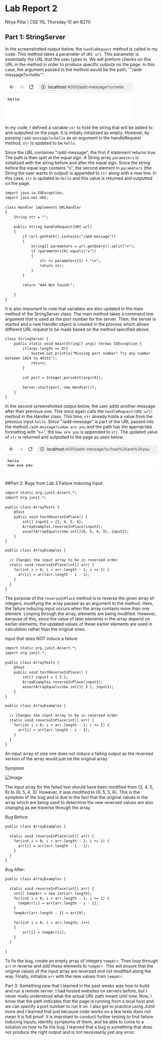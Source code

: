# Lab Report 2
Nitya Pillai | CSE 15L Thursday 10 am B270
## Part 1: StringServer
In the screenshotted output below, the ```handleRequest``` method is called in my code. This method takes a parameter of ```URI url```. This parameter is essentially the URL that the user types in. We will preform checks on this URL in the method in order to produce specific outputs on the page. In this case, the argument passed to the method would be the path, '''/add-message?s=hello'''.

![Image](./images/lab2ss2.png)

In my code, I defined a variable ```str``` to hold the string that will be added to and outputted on the page. It is initially initialized as empty. However, by passing ```/add-message?s=hello``` as an argument in the handleRequest method, ```str``` is updated to be ```hello```.

Since the URL containes "/add-message", the first if statement returns true. The path is then split at the equal sign. A String array ```parameters``` is initialized with the string before and after the equal sign. Since the string before the equal sign contains "s", the second element in ```parameters``` (the String the user wants to output) is appended to ```str``` along with a new line. In this case, ```str``` is updated to ```hello``` and this value is returned and outputted on the page.

```
import java.io.IOException;
import java.net.URI;

class Handler implements URLHandler 
{
    String str = "";

    public String handleRequest(URI url) 
    {
        if (url.getPath().contains("/add-message")) 
        {
            String[] parameters = url.getQuery().split("=");
            if (parameters[0].equals("s")) 
            {
                str += parameters[1] + "\n";
                return str;
            } 
        }
        
        return "404 Not Found!";
        
    }    
}
```

It is also important to note that variables are also updated in the main method of the StringServer class. The main method takes a command line argument that is used as the port number for the server. Then, the server is started and a new Handler object is created in the process which allows different URL request to be made based on the method specified above.

```
class StringServer {
    public static void main(String[] args) throws IOException {
        if(args.length == 0){
            System.out.println("Missing port number! Try any number between 1024 to 49151");
            return;
        }

        int port = Integer.parseInt(args[0]);

        Server.start(port, new Handler());
    }
}
```

In the second screenshotted output below, the user adds another message after their previous one. This once again calls the ```handleRequest(URI url)``` method in the Handler class. This time, ```str``` already holds a value from the previous input ```hello```. Since "/add-message" is part of the URL passed into the method ```/add-message?s=How are you``` and the path has the appropriate formatting with "s=", the ```How are you``` is appended to ```str```. The updated value of ```str``` is returned and outputted to the page as seen below.

![Image](./images/lab2ss1.png)

##Part 2: Bugs from Lab 3
Failure Inducing Input
```
import static org.junit.Assert.*;
import org.junit.*;

public class ArrayTests {
	@Test 
	public void testReverseInPlace() {
        int[] input2 = {3, 4, 5, 6};
        ArrayExamples.reverseInPlace(input2);
        assertArrayEquals(new int[]{6, 5, 4, 3}, input2);
	}
}
```
```
public class ArrayExamples {

  // Changes the input array to be in reversed order
  static void reverseInPlace(int[] arr) {
    for(int i = 0; i < arr.length - 1; i += 1) {
      arr[i] = arr[arr.length - i - 1];
    }
  }
}
```
The purpose of the ```reverseInPlace``` method is to reverse the given array of integers, modifying the array passed as an argument to the method. Here, the failure inducing input occurs when the array contains more than one element. Looping through the array, elements are being modified. However, because of this, since the value of later elements in the array depend on earlier elements, the updated values of these earlier elements are used in calculation rather than the original ones. 

Input that does NOT induce a failure
```
import static org.junit.Assert.*;
import org.junit.*;

public class ArrayTests {
	@Test 
	public void testReverseInPlace() {
        int[] input1 = { 3 };
        ArrayExamples.reverseInPlace(input1);
        assertArrayEquals(new int[]{ 3 }, input1);
    }
}
```
```
public class ArrayExamples {

  // Changes the input array to be in reversed order
  static void reverseInPlace(int[] arr) {
    for(int i = 0; i < arr.length - 1; i += 1) {
      arr[i] = arr[arr.length - i - 1];
    }
  }
}
```
An input array of size one does not induce a failing output as the reversed version of the array would just be the original array.

Symptom

![Image](./images/lab3SS3)

The input array for the failed test should have been modified from {3, 4, 5, 6} to {6, 5, 4, 3}. However, it was modified to {6, 5, 5, 6}. This is the symptom of the bug and is due to the fact that the original values in the array which are being used to determine the new reversed values are also changing as we traverse through the array. 

Bug Before:
```
public class ArrayExamples {

  static void reverseInPlace(int[] arr) {
    for(int i = 0; i < arr.length - 1; i += 1) {
      arr[i] = arr[arr.length - i - 1];
    }
  }
}
```
Bug After:
```
public class ArrayExamples {

  static void reverseInPlace(int[] arr) {
    int[] tempArr = new int[arr.length];
    for(int i = 0; i < arr.length - 1; i += 1) {
      tempArr[i] = arr[arr.length - i - 1];
    }
    tempArr[arr.length - 1] = arr[0];
    
    for(int i = 0; i < arr.length; i++)
    {
        arr[i] = tempArr[i];
    }
  }
  
}
```
To fix the bug, create an empty array of integers ```tempArr```. Then loop through ```arr``` in reverse and add these elements to ```tempArr```. This will ensure that the original values of the input array are reversed and not modified along the way. Finally, initialize ```arr``` with the new values from ```tempArr```.

Part 3:
Something new that I learned in the past weeks was how to build and run a remote server. I had hosted websites on servers before, but I never really understood what the actual URL path meant until now. Now, I know that the path indicates that the page is running from a local host and we can specify a port number to run it on. I also got to practice using JUnit more and I learned that just because code works on a few tests does not mean it is full proof. It is improtant to conduct further testing to find failure inducing inputs, identify symptoms of them, and be able to come to a solution on how to fix the bug. I learned that a bug is something that does not produce the right output and is not necessarily just any error. 
